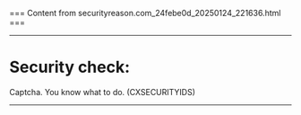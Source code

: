 === Content from securityreason.com_24febe0d_20250124_221636.html ===


---

# Security check:

Captcha. You know what to do. (CXSECURITYIDS)

---


